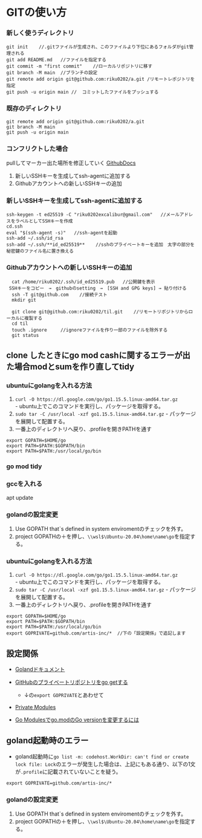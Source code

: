# GITの使い方  

### 新しく使うディレクトリ
``` 
git init    //.gitファイルが生成され、このファイルより下位にあるフォルダがgit管理される
git add README.md   //ファイルを指定する
git commit -m "first commit"    //ローカルリポジトリに移す
git branch -M main  //ブランチの設定
git remote add origin git@github.com:riku0202/a.git /リモートレポジトリを指定
git push -u origin main //  コミットしたファイルをプッシュする
```
### 既存のディレクトリ
```
git remote add origin git@github.com:riku0202/a.git     
git branch -M main
git push -u origin main
```
### コンフリクトした場合
pullしてマーカー出た場所を修正していく
[GithubDocs](https://docs.github.com/ja/free-pro-team@latest/github/authenticating-to-github/generating-a-new-ssh-key-and-adding-it-to-the-ssh-agent )
1. 新しいSSHキーを生成してssh-agentに追加する
2. Githubアカウントへの新しいSSHキーの追加

### 新しいSSHキーを生成してssh-agentに追加する
  ```
  ssh-keygen -t ed25519 -C "riku0202excalibur@gmail.com"   //メールアドレスをラベルとしてSSHキーを作成
  cd.ssh
  eval "$(ssh-agent -s)"   //ssh-agentを起動
  ssh-add ~/.ssh/id_rsa    
  ssh-add ~/.ssh/**id_ed25519**    //sshのプライベートキーを追加　太字の部分を秘密鍵のファイル名に置き換える
```
### Githubアカウントへの新しいSSHキーの追加
```
  cat /home/riku0202/.ssh/id_ed25519.pub   //公開鍵を表示
 SSHキーをコピー　→　githubのsetting　→　[SSH and GPG keys] → 貼り付ける 
  ssh -T git@github.com    //接続テスト 
  mkdir git  
```
```
  git clone git@github.com:riku0202/til.git    //リモートリポジトリからローカルに複製する 
  cd til
  touch .ignore     //ignoreファイルを作り一部のファイルを除外する
  git status
```
## clone したときにgo mod cashに関するエラーが出た場合modとsumを作り直してtidy
### ubuntuにgolangを入れる方法  
1. ```curl -O https://dl.google.com/go/go1.15.5.linux-amd64.tar.gz```   
		- ubuntu上でこのコマンドを実行し、パッケージを取得する。   
2. ```sudo tar -C /usr/local -xzf go1.15.5.linux-amd64.tar.gz```
		- パッケージを展開して配置する。
3. 一番上のディレクトリへ戻り、.profileを開きPATHを通す
```
export GOPATH=$HOME/go
export PATH=$PATH:$GOPATH/bin
export PATH=$PATH:/usr/local/go/bin
```
### go mod tidy
### gccを入れる
apt update
### golandの設定変更  
1. Use GOPATH that`s defined in system enviromentのチェックを外す。 
2. project GOPATHの＋を押し、```\\wsl$\Ubuntu-20.04\home\name\go```を指定する。
### ubuntuにgolangを入れる方法  
1. ```curl -O https://dl.google.com/go/go1.15.5.linux-amd64.tar.gz```   
		- ubuntu上でこのコマンドを実行し、パッケージを取得する。   
2. ```sudo tar -C /usr/local -xzf go1.15.5.linux-amd64.tar.gz```
		- パッケージを展開して配置する。
3. 一番上のディレクトリへ戻り、.profileを開きPATHを通す
```
export GOPATH=$HOME/go
export PATH=$PATH:$GOPATH/bin
export PATH=$PATH:/usr/local/go/bin
export GOPRIVATE=github.com/artis-inc/*  //下の「設定関係」で追記します
```
## 設定関係

- [Golandドキュメント](https://pleiades.io/help/go/meet-the-product.html#first-steps-with-goland)

- [GitHubのプライベートリポジトリをgo getする](https://www.yuyagishita.com/tech/golang/go-get-github-private-repository/)
  - ↓の```export GOPRIVATE```とあわせて
- [Private Modules](https://syfm.hatenablog.com/entry/2019/08/10/170730)

- [Go Modulesでgo.modのGo versionを変更するには](https://qiita.com/hgsgtk/items/a11f56f7db4181311c19)

## goland起動時のエラー
- goland起動時に```go list -m: codehost.WorkDir: can't find or create lock file: Lock```のエラーが発生した場合は、上記にもある通り、以下の1文が```.profile```に記載されていないことを疑う。
```
export GOPRIVATE=github.com/artis-inc/*
```

### golandの設定変更  
1. Use GOPATH that`s defined in system enviromentのチェックを外す。 
2. project GOPATHの＋を押し、```\\wsl$\Ubuntu-20.04\home\name\go```を指定する。
